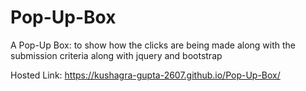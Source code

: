 # Pop-Up-Box
A Pop-Up Box: to show how the clicks are being made along with the submission criteria along with jquery and bootstrap

Hosted Link: https://kushagra-gupta-2607.github.io/Pop-Up-Box/
